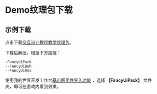 # Demo纹理包下载

## 示例下载

点击下载[交互设计教程教学纹理包](https://g79.gdl.netease.com/FancyUiPack.zip)。

下载后解压，根据下方路径：

```
-FancyUiPack
--FancyUiBeh
--FancyUiRes
```

使用我的世界开发工作台[基岩版组件导入功能](../10-addon教程/第18章：打包导出你的作品/课程01.包体的结构和导入.md) ，选择 **【FancyUiPack】** 文件夹，即可在游戏内看到效果。


